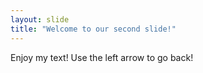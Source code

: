 ```yaml
---
layout: slide
title: "Welcome to our second slide!"
---
```

Enjoy my text!
Use the left arrow to go back!
